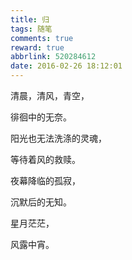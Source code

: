 ```yaml
---
title: 归
tags: 随笔
comments: true
reward: true
abbrlink: 520284612
date: 2016-02-26 18:12:01
---
```

清晨，清风，青空，

徘徊中的无奈。

阳光也无法洗涤的灵魂，
<!-- more -->

等待着风的救赎。

夜幕降临的孤寂，

沉默后的无知。

星月茫茫，

风露中宵。